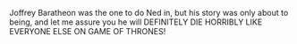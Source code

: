Joffrey Baratheon was the one to do Ned in, but his story was only about to being, and let me assure you he will DEFINITELY DIE HORRIBLY LIKE EVERYONE ELSE ON GAME OF THRONES!

